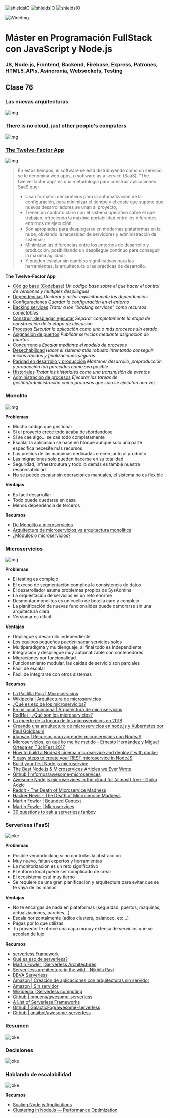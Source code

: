 ![shieldsIO](https://img.shields.io/github/issues/Fictizia/Master-en-programacion-fullstack-con-JavaScript-y-Node.js_ed2.svg)
![shieldsIO](https://img.shields.io/github/forks/Fictizia/Master-en-programacion-fullstack-con-JavaScript-y-Node.js_ed2.svg)
![shieldsIO](https://img.shields.io/github/stars/Fictizia/Master-en-programacion-fullstack-con-JavaScript-y-Node.js_ed2.svg)

![WideImg](http://fictizia.com/img/github/Fictizia-plan-estudios-github.jpg)

# Máster en Programación FullStack con JavaScript y Node.js
### JS, Node.js, Frontend, Backend, Firebase, Express, Patrones, HTML5_APIs, Asincronía, Websockets, Testing

## Clase 76


### Las nuevas arquitecturas


![img](../assets/clase76/8826113d-0146-4d6e-bf2a-ab9ee6084464.png)



### [There is no cloud, just other people's computers](https://fsfe.org/activities/nocloud/)


![img](../assets/clase76/c24e3afe-bc2e-4761-b3ec-914e0d17628e.png)




### [The Twelve-Factor App](https://12factor.net/)



![img](../assets/clase76/1f45190f-628e-4609-818a-a1851bdfe251.jpg)

> En estos tiempos, el software se está distribuyendo como un servicio: se le denomina web apps, o software as a service (SaaS). “The twelve-factor app” es una metodología para construir aplicaciones SaaS que:
> 
> - Usan formatos declarativos para la automatización de la configuración, para minimizar el tiempo y el coste que supone que nuevos desarrolladores se unan al proyecto;
> - Tienen un contrato claro con el sistema operativo sobre el que trabajan, ofreciendo la máxima portabilidad entre los diferentes entornos de ejecución;
> - Son apropiadas para desplegarse en modernas plataformas en la nube, obviando la necesidad de servidores y administración de sistemas;
> - Minimizan las diferencias entre los entornos de desarrollo y producción, posibilitando un despliegue continuo para conseguir la máxima agilidad;
> - Y pueden escalar sin cambios significativos para las herramientas, la arquitectura o las prácticas de desarrollo.


**The Twelve-Factor App**

- [Código base (Codebase)](https://12factor.net/es/codebase) *Un código base sobre el que hacer el control de versiones y multiples despliegues*
- [Dependencias](https://12factor.net/es/dependencies) *Declarar y aislar explícitamente las dependencias*
- [Configuraciones](https://12factor.net/es/config) *Guardar la configuración en el entorno*
- [Backing services](https://12factor.net/es/backing-services) *Tratar a los “backing services” como recursos conectables*
- [Construir, desplegar, ejecutar](https://12factor.net/es/build-release-run) *Separar completamente la etapa de construcción de la etapa de ejecución*
- [Procesos](https://12factor.net/es/processes) *Ejecutar la aplicación como uno o más procesos sin estado*
- [Asignación de puertos](https://12factor.net/es/port-binding) *Publicar servicios mediante asignación de puertos*
- [Concurrencia](https://12factor.net/es/concurrency) *Escalar mediante el modelo de procesos*
- [Desechabilidad](https://12factor.net/es/disposability) *Hacer el sistema más robusto intentando conseguir inicios rápidos y finalizaciones seguras*
- [Paridad en desarrollo y producción](https://12factor.net/es/dev-prod-parity) *Mantener desarrollo, preproducción y producción tan parecidos como sea posible*
- [Historiales](https://12factor.net/es/logs) *Tratar los historiales como una transmisión de eventos*
- [Administración de procesos](https://12factor.net/es/admin-processes) *Ejecutar las tareas de gestión/administración como procesos que solo se ejecutan una vez*


### Monolito

![img](../assets/clase76/87fe7f02-3b73-43df-860b-d38ba2b9c60a.jpg)


**Problemas**
- Mucho código que gestionar
- Si el proyecto crece todo acaba desbordandose
- Si se cae algo... se cae todo completamente
- Escalar la aplicacion se hace en bloque aunque solo una parte especifica necesite más recursos
- Los precios de las maquinas dedicadas crecen junto al producto
- Las migraciones solo pueden hacerse en su totalidad
- Seguridad, infraestrcutura y todo lo demás es tambié nuestra responsabildiad
- No se puede escalar sin operaciones manuales, el sistema no es flexible

**Ventajas**
- Es facil desarrollar
- Todo puede quedarse en casa
- Menos dependencia de terceros

**Recursos**
- [De Monolito a microservicios](https://medium.com/laboratoria-how-to/de-monolito-a-microservicios-33c56746cd7b)
- [Arquitectura de microservicios vs arquitectura monolítica](https://apiumhub.com/es/tech-blog-barcelona/arquitectura-de-microservicios/)
- [¿Módulos o microservicios?](http://blog.altran.es/altran-smart-society/modulos-o-microservicios/) 


### Microservicios


![img](../assets/clase76/b1196d43-6166-4f5c-b6db-0a9894b9848a.jpg)


**Problemas**
- El testing es complejo
- El exceso de segmentación complica la consistencia de datos
- El desarrollador asume problemas propios de SysAdmins
- La orquestación de servicios es un reto enorme
- Desmontar monolitos es un cuello de botella caro y complejo
- La planificación de nuevas funcionalides puede demorarse sin una arquitectura clara
- Versionar es dificil


**Ventajas**
- Depliegue y desarrollo independiente
- Los equipos pequeños pueden sacar servicios solos
- Multiparadigma y multilenguaje, al final todo es independiente
- Integración y despliegue muy automatizable con contenedores
- Migraciones por funcionalidad
- Funcionamiento modular, las caidas de servicio son parciales
- Facil de escalar
- Facil de integrarse con otros sistemas


**Recursos**

- [La Pastilla Roja | Microservicios](https://lapastillaroja.net/2014/07/microservicios/)
- [Wikipedia | Arquitectura de microservicios](https://es.wikipedia.org/wiki/Arquitectura_de_microservicios)
- [¿Qué es eso de los microservicios?](http://www.javiergarzas.com/2015/06/microservicios.html)
- [En mi local funciona | Arquitectura de microservicios](http://enmilocalfunciona.io/arquitectura-microservicios-1/)
- [RedHat | ¿Qué son los microservicios?](https://www.redhat.com/es/topics/microservices)
- [La muerte de la locura de los microservicios en 2018](https://www.campusmvp.es/recursos/post/la-muerte-de-la-locura-de-los-microservicios-en-2018.aspx)
- [Creando una arquitectura de microservicios en node.js y Kubernetes por Paul Goldbaum](https://www.todojs.com/creando-una-arquitectura-microservicios-node-js-kubernetes-paul-goldbaum/)
- [jdonsan | Recursos para aprender microservicios con NodeJS](https://github.com/jdonsan/microservicios-nodejs-recursos)
- [Microservicios, en qué lío me he metido - Ernesto Hernández y Miguel Ortega en T3chFest 2017](https://www.youtube.com/watch?v=pvLUp78ebtU)
- [How to build a NodeJS cinema microservice and deploy it with docker](https://medium.com/@cramirez92/build-a-nodejs-cinema-microservice-and-deploying-it-with-docker-part-1-7e28e25bfa8b)
- [5 easy steps to create your REST microservice in NodeJS](https://medium.com/moleculer/5-easy-steps-to-create-your-rest-microservice-in-nodejs-94aede3249fc)
- [Build your first Node.js microservice](https://mxstbr.blog/2017/01/your-first-node-microservice/)
- [The Best Node.js & Microservices Articles we Ever Wrote](https://blog.risingstack.com/top-nodejs-microservices-articles-risingstack/)
- [Github | mfornos/awesome-microservices](https://github.com/mfornos/awesome-microservices)
- [Awesome Node.js microservices in the cloud for (almost) free - Gojko Adzic](https://www.youtube.com/watch?v=mhNIXMV3-ZI)
- [Reddit - The Death of Microservice Madness](https://www.reddit.com/r/programming/comments/7pxriw/the_death_of_microservice_madness_in_2018/)
- [Hacker News - The Death of Microservice Madness](https://news.ycombinator.com/item?id=16200007)
- [Martin Fowler | Bounded Context](https://martinfowler.com/bliki/BoundedContext.html)
- [Martin Fowler | Microservices](https://martinfowler.com/articles/microservices.html)
- [30 questions to ask a serverless fanboy](https://www.iheavy.com/2017/03/13/30-questions-to-ask-a-serverless-fanboy/)



### Serverless (FaaS)



![joke](../assets/clase76/5fb884e2-a9ee-47b1-b8a5-66f96f4a6671.jpeg)


**Problemas**
- Posible vendorlocking si no controlas la abstracción
- Muy nuevo, faltan expertos y herramientas
- La monitorización es un reto significativo
- El entorno local puede ser complicado de crear
- El ecosistema está muy tierno
- Se requiere de una gran planificación y arquitectura para evitar que se te vaya de las manos.

**Ventajas**
- No te encargas de nada en plataformas (seguridad, puertos, maquinas, actualziaciones, parches...)
- Escala horizontalmente (adios clusters, balanceo, etc...)
- Pagas por lo que utilizas
- Tu provedor te ofrece una capa muuuy extensa de servicios que se acoplan de lujo


**Recursos**
- [serverless Framework](https://serverless.com/)
- [Qué es eso de serverless?](https://medium.com/@PamRucinque/qu%C3%A9-es-eso-de-serverless-f4f6c8949b87)
- [Martin Fowler | Serverless Architectures](https://www.martinfowler.com/articles/serverless.html)
- [Server-less architecture in the wild - Nikhila Ravi](https://www.youtube.com/watch?v=SwJUH3Le91s)
- [BBVA Serverless](https://www.bbva.com/es/serverless/)
- [Amazon | Creación de aplicaciones con arquitecturas sin servidor](https://aws.amazon.com/es/lambda/serverless-architectures-learn-more/)
- [Amazon | Sin servidor](https://aws.amazon.com/es/serverless/)
- [Wikipedia | Serverless computing](https://en.wikipedia.org/wiki/Serverless_computing)
- [Github | pmuens/awesome-serverless](https://github.com/pmuens/awesome-serverless)
- [A List of Serverless Frameworks](https://www.nkode.io/2017/09/12/serverless-frameworks.html)
- [Github | GalacticFog/awesome-serverless](https://libraries.io/github/GalacticFog/awesome-serverless)
- [Github | anaibol/awesome-serverless](https://github.com/anaibol/awesome-serverless)


### Resumen

![joke](../assets/clase76/0edae8c2-bbe8-44bf-9dc9-b5032fa0ad21.png)


### Decisiones

![joke](../assets/clase76/4c4c30fa-b9c3-490a-b6d6-8286ddae3428.png)




### Hablando de escalabilidad

![joke](../assets/clase76/46f0ac3e-75bd-47e1-8b51-dfe0f97e2987.jpg)


**Recursos**
- [Scaling Node.js Applications](https://medium.freecodecamp.org/scaling-node-js-applications-8492bd8afadc)
- [Clustering in NodeJs — Performance Optimization](https://medium.com/tech-tajawal/clustering-in-nodejs-utilizing-multiple-processor-cores-75d78aeb0f4f)

